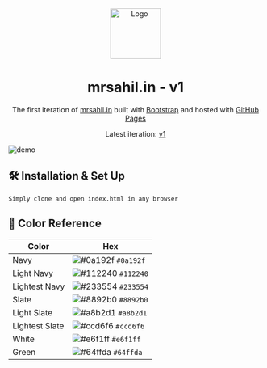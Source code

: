 <div align="center">
  <img alt="Logo" src="https://v2.mrsahil.in/icons/icon-512x512.png" width="100" />
</div>
<h1 align="center">
  mrsahil.in - v1
</h1>
<p align="center">
  The first iteration of <a href="https://v2.mrsahil.in" target="_blank">mrsahil.in</a> built with <a href="https://getbootstrap.com/" target="_blank">Bootstrap</a> and hosted with <a href="https://www.github.com/" target="_blank">GitHub Pages</a>
</p>
<p align="center">
  Latest iteration:
  <a href="https://v2.mrsahil.in/" target="_blank">v1</a>
</p>

![demo](https://cdn.discordapp.com/attachments/939525739995332688/939596170504855592/unknown.png)

## 🛠 Installation & Set Up

```
Simply clone and open index.html in any browser
```

## 🎨 Color Reference

| Color          | Hex                                                                |
| -------------- | ------------------------------------------------------------------ |
| Navy           | ![#0a192f](https://via.placeholder.com/10/0a192f?text=+) `#0a192f` |
| Light Navy     | ![#112240](https://via.placeholder.com/10/0a192f?text=+) `#112240` |
| Lightest Navy  | ![#233554](https://via.placeholder.com/10/303C55?text=+) `#233554` |
| Slate          | ![#8892b0](https://via.placeholder.com/10/8892b0?text=+) `#8892b0` |
| Light Slate    | ![#a8b2d1](https://via.placeholder.com/10/a8b2d1?text=+) `#a8b2d1` |
| Lightest Slate | ![#ccd6f6](https://via.placeholder.com/10/ccd6f6?text=+) `#ccd6f6` |
| White          | ![#e6f1ff](https://via.placeholder.com/10/e6f1ff?text=+) `#e6f1ff` |
| Green          | ![#64ffda](https://via.placeholder.com/10/64ffda?text=+) `#64ffda` |
